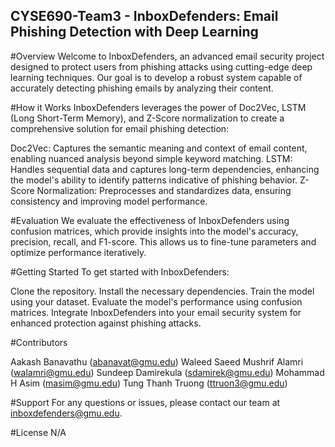## CYSE690-Team3 - InboxDefenders: Email Phishing Detection with Deep Learning

#Overview
Welcome to InboxDefenders, an advanced email security project designed to protect users from phishing attacks using cutting-edge deep learning techniques. Our goal is to develop a robust system capable of accurately detecting phishing emails by analyzing their content.

#How it Works
InboxDefenders leverages the power of Doc2Vec, LSTM (Long Short-Term Memory), and Z-Score normalization to create a comprehensive solution for email phishing detection:

Doc2Vec: Captures the semantic meaning and context of email content, enabling nuanced analysis beyond simple keyword matching.
LSTM: Handles sequential data and captures long-term dependencies, enhancing the model's ability to identify patterns indicative of phishing behavior.
Z-Score Normalization: Preprocesses and standardizes data, ensuring consistency and improving model performance.

#Evaluation
We evaluate the effectiveness of InboxDefenders using confusion matrices, which provide insights into the model's accuracy, precision, recall, and F1-score. This allows us to fine-tune parameters and optimize performance iteratively.

#Getting Started
To get started with InboxDefenders:

Clone the repository.
Install the necessary dependencies.
Train the model using your dataset.
Evaluate the model's performance using confusion matrices.
Integrate InboxDefenders into your email security system for enhanced protection against phishing attacks.

#Contributors

Aakash Banavathu (abanavat@gmu.edu)
Waleed Saeed Mushrif Alamri (walamri@gmu.edu)
Sundeep Damirekula (sdamirek@gmu.edu)
Mohammad H Asim (masim@gmu.edu)
Tung Thanh Truong (ttruon3@gmu.edu)

#Support
For any questions or issues, please contact our team at inboxdefenders@gmu.edu.

#License
N/A
